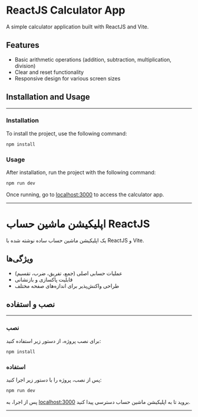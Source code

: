 
# ReactJS Calculator App

A simple calculator application built with ReactJS and Vite.

## Features

- Basic arithmetic operations (addition, subtraction, multiplication, division)
- Clear and reset functionality
- Responsive design for various screen sizes

## Installation and Usage

---

### Installation

To install the project, use the following command:

```bash
npm install
```

### Usage

After installation, run the project with the following command:

```bash
npm run dev
```

Once running, go to [localhost:3000](http://localhost:3000) to access the calculator app.

---

# اپلیکیشن ماشین حساب ReactJS

یک اپلیکیشن ماشین حساب ساده نوشته شده با ReactJS و Vite.

## ویژگی‌ها

- عملیات حسابی اصلی (جمع، تفریق، ضرب، تقسیم)
- قابلیت پاکسازی و بازنشانی
- طراحی واکنش‌پذیر برای اندازه‌های صفحه مختلف

## نصب و استفاده

---

### نصب

برای نصب پروژه، از دستور زیر استفاده کنید:

```bash
npm install
```

### استفاده

پس از نصب، پروژه را با دستور زیر اجرا کنید:

```bash
npm run dev
```

پس از اجرا، به [localhost:3000](http://localhost:3000) بروید تا به اپلیکیشن ماشین حساب دسترسی پیدا کنید.

---
